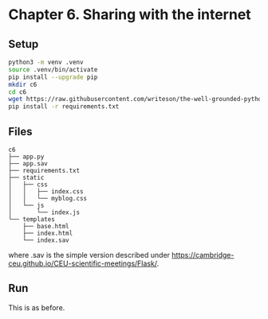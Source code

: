 # Chapter 6. Sharing with the internet

## Setup

```bash
python3 -m venv .venv
source .venv/bin/activate
pip install --upgrade pip
mkdir c6
cd c6
wget https://raw.githubusercontent.com/writeson/the-well-grounded-python-developer/integration/examples/CH_06/requirements.txt
pip install -r requirements.txt
```

## Files

```
c6
├── app.py
├── app.sav
├── requirements.txt
├── static
│   ├── css
│   │   ├── index.css
│   │   └── myblog.css
│   └── js
│       └── index.js
└── templates
    ├── base.html
    ├── index.html
    └── index.sav
```

where .sav is the simple version described under <https://cambridge-ceu.github.io/CEU-scientific-meetings/Flask/>.

## Run

This is as before.
